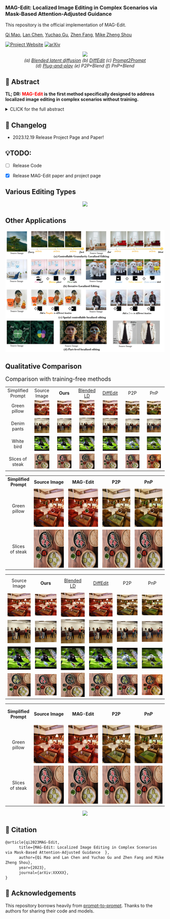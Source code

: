 ### MAG-Edit: Localized Image Editing in Complex Scenarios via Mask-Based Attention-Adjusted Guidance  

This repository is the official implementation of MAG-Edit.

[Qi Mao](https://sites.google.com/view/qi-mao/), [Lan Chen](), [Yuchao Gu](https://ycgu.site/), [Zhen Fang](), [Mike Zheng Shou](https://sites.google.com/view/showlab)


[![Project Website](https://img.shields.io/badge/Project-Website-orange
)](https://orannue.github.io/MAG-Edit/)
[![arXiv](https://img.shields.io/badge/arXiv-XXXXX-red
)]()

<p align="center">
<img src="assets/teaser.png"width="1080px"/>  
<br>
<em> (a) <a href="https://github.com/omriav/blended-latent-diffusion">Blended latent diffusion</a>  (b) <a href="https://arxiv.org/abs/2210.11427">DiffEdit</a>  (c) <a href="https://github.com/google/prompt-to-prompt">Prompt2Prompt</a> <br> 
(d)  <a href="https://github.com/MichalGeyer/plug-and-play">Plug-and-play</a>  (e) P2P+Blend (f) PnP+Blend</em>
</p>

## :bookmark: Abstract
<b>TL; DR: <font color="red">MAG-Edit</font> is the first method specifically designed to
address localized image editing in complex scenarios without training.</b>

<details><summary>CLICK for the full abstract</summary>
Recent diffusion-based image editing approaches have exhibited impressive editing capabilities in images with simple compositions. However, localized editing in complex scenarios has not been well-studied in the literature, despite its growing real-world demands. Existing mask-based inpainting methods fall short of retaining the underlying structure within the edit region. Meanwhile, mask-free attention-based methods often exhibit editing leakage and misalignment in more complex compositions. In this work, we develop MAG-Edit, a training-free, inference-stage optimization method, which enables localized image editing in complex scenarios. In particular, MAG-Edit optimizes the noise latent feature in diffusion models by maximizing two mask-based cross-attention constraints of the edit token, which in turn gradually enhances the local alignment with the desired prompt. Extensive quantitative and qualitative experiments demonstrate the effectiveness of our method in achieving both text alignment and structure preservation for localized editing within complex scenarios.
</details>

## :pencil: Changelog
- 2023.12.19 Release Project Page and Paper!
## 💡TODO:

- [ ] Release Code
- [x] Release MAG-Edit paper and project page


<p align="center">
<h2> Various Editing Types </h2>
<p align="center">
<img src="assets/editing_types.png"/>  
</p>

<h2> Other Applications</h2>  
<p align="center">
<img src="assets/other_apps.jpg"/>  
<br>

<h2> Qualitative Comparison </h2>
<font size=4>Comparison with training-free methods</font>

<p align="center">
  <table align="center"   style="text-align:center;">
    <tr >
      <td align="center" style="width: 10%;" >
       Simplified <br>Prompt
      </td>
      <td align="center" style="width: 15%;">
       Source <br> Image
      </td>
      <td  align="center" style="width: 15%;">
        <b>Ours</b>
      </td>
      <td align="center" style="width: 15%;">
       <a href="https://github.com/omriav/blended-latent-diffusion">Blended <br> LD</a>
      </td>
      <td  align="center" style="width: 15%;">
      <a href="https://arxiv.org/abs/2210.11427">DiffEdit</a>
      </td>
      <td  align="center" style="width: 15%;">
      <a herf="https://github.com/google/prompt-to-prompt">P2P</a>
      </td>
      <td  align="center" style="width: 15%;">
      <a herf="https://github.com/MichalGeyer/plug-and-play">PnP</a>
      </td>
    </tr>
    <tr>
      <td  align="center" style="width: 10%;" >
        Green <br>pillow
      </td>
      <td  align="center" style="width: 15%;">
        <img src="assets/compare/training-free/1/source.png" style="width: 80%;">
      </td>
      <td style align="center" style="width: 15%;"> 
        <img src="assets/compare/training-free/1/ours.png" style="width: 80%;">
      </td>
      <td  align="center" style="width: 15%;">
        <img src="assets/compare/training-free/1/blended.png" style="width: 80%;">
      </td>          
      <td  align="center" style="width: 15%;">
        <img src="assets/compare/training-free/1/diffedit.png"style="width: 80%;">
      </td>
      <td  align="center" style="width: 15%;">
        <img src="assets/compare/training-free/1/p2p.png" style="width: 80%;">
      </td>      
      <td  align="center" style="width: 15%;">
        <img src="assets/compare/training-free/1/pnp.png" style="width: 80%;">
      </td>     
    </tr>
    <tr>
      <td  align="center" style="width: 10%;">
        Denim <br>pants
      </td>
      <td align="center" style="width: 15%;">
        <img src="assets/compare/training-free/2/source.png" style="width: 80%;">
      </td>
      <td  align="center" style="width: 15%;">
        <img src="assets/compare/training-free/2/ours.png" style="width: 80%;">
      </td>
      <td  align="center" style="width: 15%;">
        <img src="assets/compare/training-free/2/blended.png" style="width: 80%;">
      </td>          
      <td  align="center" style="width: 15%;">
        <img src="assets/compare/training-free/2/diffedit.png" style="width: 80%;">
      </td>
      <td  align="center" style="width: 15%;">
        <img src="assets/compare/training-free/2/p2p.png" style="width: 80%;">
      </td>      
      <td align="center">
        <img src="assets/compare/training-free/2/pnp.png" style="width: 80%;">
      </td>     
    </tr>
    <tr>
      <td  align="center" style="width: 10%;">
        White <br>bird
      </td>
      <td  align="center" style="width: 15%;">
        <img src="assets/compare/training-free/3/source.png" style="width: 80%;">
      </td>
      <td  align="center" style="width: 15%;">
        <img src="assets/compare/training-free/3/ours.png" style="width: 80%;">
      </td>
      <td  align="center" style="width: 15%;">
        <img src="assets/compare/training-free/3/blended.png" style="width: 80%;">
      </td>          
      <td  align="center" style="width: 15%;">
        <img src="assets/compare/training-free/3/diffedit.png" style="width: 80%;">
      </td>
      <td  align="center" style="width: 15%;">
        <img src="assets/compare/training-free/3/p2p.png" style="width: 80%;">
      </td>      
      <td align="center" style="width: 15%;">
        <img src="assets/compare/training-free/3/pnp.png" style="width: 80%;">
      </td>     
    </tr>
    <tr>
      <td align="center" style="width: 10%;">
        Slices of <br>steak
      </td>
      <td  align="center" style="width: 15%;">
        <img src="assets/compare/training-free/4/source.png" style="width: 80%;">
      </td>
      <td align="center" style="width: 15%;">
        <img src="assets/compare/training-free/4/ours.png"  style="width: 80%;">
      </td>
      <td align="center" style="width: 15%;">
        <img src="assets/compare/training-free/4/blended.png"  style="width: 80%;">
      </td>          
      <td  align="center" style="width: 15%;">
        <img src="assets/compare/training-free/4/diffedit.png" style="width: 80%;">
      </td>
      <td align="center" style="width: 15%;">
        <img src="assets/compare/training-free/4/p2p.png"  style="width: 80%;">
      </td>      
      <td align="center" style="width: 15%;">
        <img src="assets/compare/training-free/4/pnp.png"  style="width: 80%;">
      </td>     
  </table>

<table class="center">
<tr >
  <td style="text-align:center; "><b>Simplified <br> Prompt</b></td>
  <td style="text-align:center;"><b>Source  Image</b></td>
  <td style="text-align:center;" ><b>MAG-Edit</b></td>
  <td style="text-align:center;" ><b>P2P</b></td>
  <td style="text-align:center;" ><b>PnP</b></td>
<tr>
  <td style="text-align:center;">Green <br> pillow</td>
  <td><img src="assets/compare/training-free/1/source.png" width="120px" height="120px"></td>
  <td><img src="assets/compare/training-free/1/ours.png" width="120px" height="120px"></td>
  <td><img src="assets/compare/training-free/1/p2p.png" width="120px" height="120px"></td>              
  <td><img src="assets/compare/training-free/1/pnp.png" width="120px" height="120px"></td>
</tr>
<tr>
  <td style="text-align:center;">Slices <br>of steak</td>
  <td><img src="assets/compare/training-free/4/ours.png" width="120px" height="120px"></td>
  <td><img src="assets/compare/training-free/4/ours.png" width="120px" height="120px"></td>
  <td><img src="assets/compare/training-free/4/ours.png" width="120px" height="120px"></td>              
  <td><img src="assets/compare/training-free/4/ours.png" width="120px" height="120px"></td>
</tr>
</table>

<p align="center">
  <table >
    <tr >
      <td align="center" style="width: 90px; height:50px">
       Source <br> Image
      </td>
      <td  align="center" style="width: 90px; height:50px">
        <b>Ours</b>
      </td>
      <td align="center" style="width: 90px; height:50px">
       <a href="https://github.com/omriav/blended-latent-diffusion">Blended <br> LD</a>
      </td>
      <td  align="center" style="width: 90px; height:50px">
      <a href="https://arxiv.org/abs/2210.11427">DiffEdit</a>
      </td>
      <td  align="center" style="width: 90px; height:50px">
      <a herf="https://github.com/google/prompt-to-prompt">P2P</a>
      </td>
      <td  align="center" style="width: 90px; height:50px">
      <a herf="https://github.com/MichalGeyer/plug-and-play">PnP</a>
      </td>
    </tr>
    <tr>
      <td align="center">
        <img src="assets/compare/training-free/1/source.png" style="width: 90px;">
      </td>
      <td  align="center">
        <img src="assets/compare/training-free/1/ours.png" style="width: 90px;">
      </td>
      <td  align="center">
        <img src="assets/compare/training-free/1/blended.png" style="width: 90px;">
      </td>          
      <td  align="center">
        <img src="assets/compare/training-free/1/diffedit.png" style="width: 90px;">
      </td>
      <td  align="center">
        <img src="assets/compare/training-free/1/p2p.png" style="width: 90px;">
      </td>      
      <td  align="center">
        <img src="assets/compare/training-free/1/pnp.png" style="width: 90px;">
      </td>     
    </tr>
    <tr>
      <td  align="center">
        <img src="assets/compare/training-free/2/source.png">
      </td>
      <td align="center">
        <img src="assets/compare/training-free/2/ours.png" >
      </td>
      <td align="center">
        <img src="assets/compare/training-free/2/blended.png" >
      </td>          
      <td  align="center">
        <img src="assets/compare/training-free/2/diffedit.png" >
      </td>
      <td align="center">
        <img src="assets/compare/training-free/2/p2p.png" >
      </td>      
      <td  align="center">
        <img src="assets/compare/training-free/2/pnp.png" >
      </td>     
    </tr>
    <tr>
      <td align="center">
        <img src="assets/compare/training-free/3/source.png" >
      </td>
      <td  align="center">
        <img src="assets/compare/training-free/3/ours.png" s>
      </td>
      <td align="center">
        <img src="assets/compare/training-free/3/blended.png" s>
      </td>          
      <td  align="center">
        <img src="assets/compare/training-free/3/diffedit.png" >
      </td>
      <td  align="center">
        <img src="assets/compare/training-free/3/p2p.png" >
      </td>      
      <td  align="center">
        <img src="assets/compare/training-free/3/pnp.png" >
      </td>     
    </tr>
    <tr>
      <td align="center">
        <img src="assets/compare/training-free/4/source.png" >
      </td>
      <td >
        <img src="assets/compare/training-free/4/ours.png">
      </td>
      <td align="center">
        <img src="assets/compare/training-free/4/blended.png" >
      </td>          
      <td  align="center">
        <img src="assets/compare/training-free/4/diffedit.png" >
      </td>
      <td align="center">
        <img src="assets/compare/training-free/4/p2p.png" >
      </td>      
      <td align="center">
        <img src="assets/compare/training-free/4/pnp.png" >
      </td>     
  </table>

<table class="center">
<tr >
  <td style="text-align:center; width="80px" height="60px""><b>Simplified <br> Prompt</b></td>
  <td style="text-align:center;"><b>Source  Image</b></td>
  <td style="text-align:center;" ><b>MAG-Edit</b></td>
  <td style="text-align:center;" ><b>P2P</b></td>
  <td style="text-align:center;" ><b>PnP</b></td>
<tr>
  <td style="text-align:center;">Green <br> pillow</td>
  <td><img src="assets/compare/training-free/1/source.png" width="120px" height="120px"></td>
  <td><img src="assets/compare/training-free/1/ours.png" width="120px" height="120px"></td>
  <td><img src="assets/compare/training-free/1/p2p.png" width="120px" height="120px"></td>              
  <td><img src="assets/compare/training-free/1/pnp.png" width="120px" height="120px"></td>
</tr>
<tr>
  <td style="text-align:center;">Slices <br>of steak</td>
  <td><img src="assets/compare/training-free/4/ours.png" width="120px" height="120px"></td>
  <td><img src="assets/compare/training-free/4/ours.png" width="120px" height="120px"></td>
  <td><img src="assets/compare/training-free/4/ours.png" width="120px" height="120px"></td>              
  <td><img src="assets/compare/training-free/4/ours.png" width="120px" height="120px"></td>
</tr>
</table>




</p>
<p align="center">
<img src="assets/qualitative_cmp/1.png"/>  
</p>
<!--
<p align="center">
<font size=4>Comparison with <a href="https://github.com/google/prompt-to-prompt">P2P</a> and <a href="https://github.com/MichalGeyer/plug-and-play">PnP</a></font>
</p>
<p align="center">
<img src="assets/qualitative_cmp/p2ppnp.png"/>  
</p>
<p align="center">
<font size=4>Comparison with <a href="https://github.com/timothybrooks/instruct-pix2pix">InstructPix2Pix</a> and <a href="https://github.com/OSU-NLP-Group/MagicBrush">MagicBrush</a></font>
</p>
<p align="center">
<img src="assets/qualitative_cmp/instructimagic.png"/>  
</p>
<h3> Various Editing Scenarios </h3>
<p align="center">
<img src="assets/editing_scenarios.png"/>  
</p>
-->



## :triangular_flag_on_post: Citation 

```
@article{qi2023MAG-Edit,
      title={MAG-Edit: Localized Image Editing in Complex Scenarios via Mask-Based Attention-Adjusted Guidance  }, 
      author={Qi Mao and Lan Chen and Yuchao Gu and Zhen Fang and Mike Zheng Shou},
      year={2023},
      journal={arXiv:XXXXX},
}
``` 


## :revolving_hearts: Acknowledgements

This repository borrows heavily from [prompt-to-prompt](https://github.com/google/prompt-to-prompt/). Thanks to the authors for sharing their code and models.




